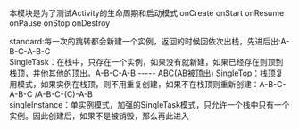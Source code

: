 本模块是为了测试Activity的生命周期和启动模式
onCreate
onStart
onResume
onPause
onStop
onDestroy

standard:每一次的跳转都会新建一个实例，返回的时候回依次出栈，先进后出:A-B-C-A-B-C   
SingleTask：在栈中，只存在一个实例，如果没有就新建，如果已经存在则顶到栈顶，并他其他的顶出。A-B-C-A-B ----- ABC(AB被顶出)
SingleTop：栈顶复用模式，如果实例在栈顶，则不用重复创建，如果不在栈顶则重新创建：A-B-C-A-B-C /A-B-C-(C)-A-B   
singleInstance：单实例模式，加强的SingleTask模式，只允许一个栈中只有一个实例。因此创建后，如果不是被销毁，那么再此进入

